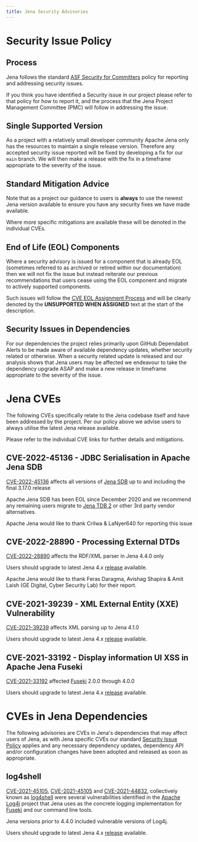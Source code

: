 ```yaml
---
title: Jena Security Advisories
---
```


# Security Issue Policy

## Process

Jena follows the standard [ASF Security for Committers](https://www.apache.org/security/committers.html) policy for
reporting and addressing security issues.

If you think you have identified a Security issue in our project please refer to that policy for how to report it, and
the process that the Jena Project Management Committee (PMC) will follow in addressing the issue.

## Single Supported Version

As a project with a relatively small developer community Apache Jena only has the resources to maintain a single release
version.  Therefore any accepted security issue reported will be fixed by developing a fix for our `main` branch.  We
will then make a release with the fix in a timeframe appropriate to the severity of the issue.  

## Standard Mitigation Advice

Note that as a project our guidance to users is **always** to use the newest Jena version available to ensure you have
any security fixes we have made available.

Where more specific mitigations are available these will be denoted in the individual CVEs.

## End of Life (EOL) Components

Where a security advisory is issued for a component that is already EOL (sometimes referred to as archived or retired
within our documentation) then we will not fix the issue but instead reiterate our previous recommendations that users
cease using the EOL component and migrate to actively supported components.

Such issues will follow the [CVE EOL Assignment
Process](https://cve.mitre.org/cve/cna/CVE_Program_End_of_Life_EOL_Assignment_Process.html) and will be clearly denoted
by the **UNSUPPORTED WHEN ASSIGNED** text at the start of the description.

## Security Issues in Dependencies

For our dependencies the project relies primarily upon GitHub Dependabot Alerts to be made aware of available dependency
updates, whether security related or otherwise.  When a security related update is released and our analysis shows that
Jena users may be affected we endeavour to take the dependency upgrade ASAP and make a new release in timeframe
appropriate to the severity of the issue.

# Jena CVEs

The following CVEs specifically relate to the Jena codebase itself and have been addressed by the project. Per our
policy above we advise users to always utilise the latest Jena release available.

Please refer to the individual CVE links for further details and mitigations.

## CVE-2022-45136 - JDBC Serialisation in Apache Jena SDB

[CVE-2022-45136](https://cve.mitre.org/cgi-bin/cvename.cgi?name=CVE-2022-45136) affects all versions of [Jena
SDB](../documentation/archive/sdb/) up to and including the final 3.17.0 release

Apache Jena SDB has been EOL since December 2020 and we recommend any remaining users migrate to [Jena TDB
2](../documentation/tdb2/) or other 3rd party vendor alternatives.

Apache Jena would like to thank Crilwa & LaNyer640 for reporting this issue

## CVE-2022-28890 - Processing External DTDs

[CVE-2022-28890](https://cve.mitre.org/cgi-bin/cvename.cgi?name=CVE-2022-28890) affects the RDF/XML parser in Jena 4.4.0
only

Users should upgrade to latest Jena 4.x [release](../download/) available.

Apache Jena would like to thank Feras Daragma, Avishag Shapira & Amit Laish (GE Digital, Cyber Security Lab) for their
report.

## CVE-2021-39239 - XML External Entity (XXE) Vulnerability

[CVE-2021-39239](https://cve.mitre.org/cgi-bin/cvename.cgi?name=CVE-2021-39239) affects XML parsing up to Jena 4.1.0

Users should upgrade to latest Jena 4.x [release](../download/) available.

## CVE-2021-33192 - Display information UI XSS in Apache Jena Fuseki

[CVE-2021-33192](https://cve.mitre.org/cgi-bin/cvename.cgi?name=CVE-2021-33192) affected
[Fuseki](../documentation/fuseki2/) 2.0.0 through 4.0.0

Users should upgrade to latest Jena 4.x [release](../download/) available.

# CVEs in Jena Dependencies

The following advisories are CVEs in Jena's dependencies that may affect users of Jena, as with Jena specific CVEs our
standard [Security Issue Policy](#security-issue-policy) applies and any necessary dependency updates, dependency API
and/or configuration changes have been adopted and released as soon as appropriate.

## log4shell

[CVE-2021-45105](https://cve.mitre.org/cgi-bin/cvename.cgi?name=CVE-2021-45046),
[CVE-2021-45105](https://cve.mitre.org/cgi-bin/cvename.cgi?name=CVE-2021-45105) and
[CVE-2021-44832](https://cve.mitre.org/cgi-bin/cvename.cgi?name=CVE-2021-44832), collectively known as
[log4shell](https://en.wikipedia.org/wiki/Log4Shell) were several vulnerabilities identified in the [Apache
Log4j](https://logging.apache.org/log4j/2.x/index.html) project that Jena uses as the concrete logging implementation
for [Fuseki](../documentation/fuseki2/) and our command line tools.

Jena versions prior to 4.4.0 included vulnerable versions of Log4j.

Users should upgrade to latest Jena 4.x [release](../download/) available.

